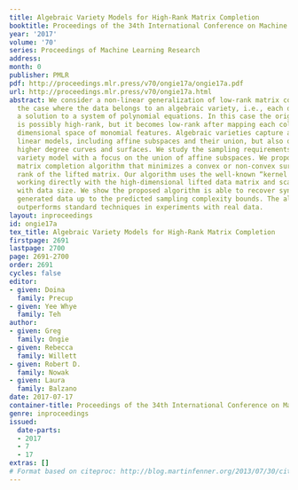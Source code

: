 ```yaml
---
title: Algebraic Variety Models for High-Rank Matrix Completion
booktitle: Proceedings of the 34th International Conference on Machine Learning
year: '2017'
volume: '70'
series: Proceedings of Machine Learning Research
address: 
month: 0
publisher: PMLR
pdf: http://proceedings.mlr.press/v70/ongie17a/ongie17a.pdf
url: http://proceedings.mlr.press/v70/ongie17a.html
abstract: We consider a non-linear generalization of low-rank matrix completion to
  the case where the data belongs to an algebraic variety, i.e., each data point is
  a solution to a system of polynomial equations. In this case the original matrix
  is possibly high-rank, but it becomes low-rank after mapping each column to a higher
  dimensional space of monomial features. Algebraic varieties capture a range of well-studied
  linear models, including affine subspaces and their union, but also quadratic and
  higher degree curves and surfaces. We study the sampling requirements for a general
  variety model with a focus on the union of affine subspaces. We propose an efficient
  matrix completion algorithm that minimizes a convex or non-convex surrogate of the
  rank of the lifted matrix. Our algorithm uses the well-known “kernel trick” to avoid
  working directly with the high-dimensional lifted data matrix and scales efficiently
  with data size. We show the proposed algorithm is able to recover synthetically
  generated data up to the predicted sampling complexity bounds. The algorithm also
  outperforms standard techniques in experiments with real data.
layout: inproceedings
id: ongie17a
tex_title: Algebraic Variety Models for High-Rank Matrix Completion
firstpage: 2691
lastpage: 2700
page: 2691-2700
order: 2691
cycles: false
editor:
- given: Doina
  family: Precup
- given: Yee Whye
  family: Teh
author:
- given: Greg
  family: Ongie
- given: Rebecca
  family: Willett
- given: Robert D.
  family: Nowak
- given: Laura
  family: Balzano
date: 2017-07-17
container-title: Proceedings of the 34th International Conference on Machine Learning
genre: inproceedings
issued:
  date-parts:
  - 2017
  - 7
  - 17
extras: []
# Format based on citeproc: http://blog.martinfenner.org/2013/07/30/citeproc-yaml-for-bibliographies/
---
```

